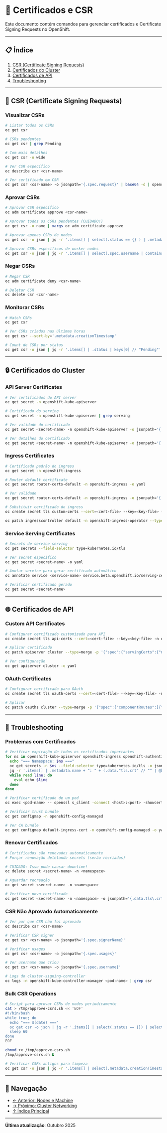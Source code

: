 # 🔐 Certificados e CSR

Este documento contém comandos para gerenciar certificados e Certificate Signing Requests no OpenShift.

---

## 📋 Índice

1. [CSR (Certificate Signing Requests)](#csr-certificate-signing-requests)
2. [Certificados do Cluster](#certificados-do-cluster)
3. [Certificados de API](#certificados-de-api)
4. [Troubleshooting](#troubleshooting)

---

## 📝 CSR (Certificate Signing Requests)

### Visualizar CSRs
```bash
# Listar todos os CSRs
oc get csr

# CSRs pendentes
oc get csr | grep Pending

# Com mais detalhes
oc get csr -o wide

# Ver CSR específico
oc describe csr <csr-name>

# Ver certificado em CSR
oc get csr <csr-name> -o jsonpath='{.spec.request}' | base64 -d | openssl req -text -noout
```

### Aprovar CSRs
```bash
# Aprovar CSR específico
oc adm certificate approve <csr-name>

# Aprovar todos os CSRs pendentes (CUIDADO!)
oc get csr -o name | xargs oc adm certificate approve

# Aprovar apenas CSRs de nodes
oc get csr -o json | jq -r '.items[] | select(.status == {} ) | .metadata.name' | xargs oc adm certificate approve

# Aprovar CSRs específicos de worker nodes
oc get csr -o json | jq -r '.items[] | select(.spec.username | contains("system:node:worker")) | select(.status == {}) | .metadata.name' | xargs oc adm certificate approve
```

### Negar CSRs
```bash
# Negar CSR
oc adm certificate deny <csr-name>

# Deletar CSR
oc delete csr <csr-name>
```

### Monitorar CSRs
```bash
# Watch CSRs
oc get csr

# Ver CSRs criados nas últimas horas
oc get csr --sort-by='.metadata.creationTimestamp'

# Count de CSRs por status
oc get csr -o json | jq -r '.items[] | .status | keys[0] // "Pending"' | sort | uniq -c
```

---

## 🔒 Certificados do Cluster

### API Server Certificates
```bash
# Ver certificados do API server
oc get secret -n openshift-kube-apiserver

# Certificado do serving
oc get secret -n openshift-kube-apiserver | grep serving

# Ver validade do certificado
oc get secret <secret-name> -n openshift-kube-apiserver -o jsonpath='{.data.tls\.crt}' | base64 -d | openssl x509 -enddate -noout

# Ver detalhes do certificado
oc get secret <secret-name> -n openshift-kube-apiserver -o jsonpath='{.data.tls\.crt}' | base64 -d | openssl x509 -text -noout
```

### Ingress Certificates
```bash
# Certificado padrão do ingress
oc get secret -n openshift-ingress

# Router default certificate
oc get secret router-certs-default -n openshift-ingress -o yaml

# Ver validade
oc get secret router-certs-default -n openshift-ingress -o jsonpath='{.data.tls\.crt}' | base64 -d | openssl x509 -enddate -noout

# Substituir certificado do ingress
oc create secret tls custom-certs --cert=<cert-file> --key=<key-file> -n openshift-ingress

oc patch ingresscontroller default -n openshift-ingress-operator --type=merge -p '{"spec":{"defaultCertificate":{"name":"custom-certs"}}}'
```

### Service Serving Certificates
```bash
# Secrets de service serving
oc get secrets --field-selector type=kubernetes.io/tls

# Ver secret específico
oc get secret <secret-name> -o yaml

# Anotar service para gerar certificado automático
oc annotate service <service-name> service.beta.openshift.io/serving-cert-secret-name=<secret-name>

# Verificar certificado gerado
oc get secret <secret-name>
```

---

## 🌐 Certificados de API

### Custom API Certificates
```bash
# Configurar certificado customizado para API
oc create secret tls api-certs --cert=<cert-file> --key=<key-file> -n openshift-config

# Aplicar certificado
oc patch apiserver cluster --type=merge -p '{"spec":{"servingCerts":{"namedCertificates":[{"names":["<api-hostname>"],"servingCertificate":{"name":"api-certs"}}]}}}'

# Ver configuração
oc get apiserver cluster -o yaml
```

### OAuth Certificates
```bash
# Configurar certificado para OAuth
oc create secret tls oauth-certs --cert=<cert-file> --key=<key-file> -n openshift-config

# Aplicar
oc patch oauths cluster --type=merge -p '{"spec":{"componentRoutes":[{"hostname":"<oauth-hostname>","name":"oauth-openshift","namespace":"openshift-authentication","servingCertKeyPairSecret":{"name":"oauth-certs"}}]}}'
```

---

## 🔧 Troubleshooting

### Problemas com Certificados
```bash
# Verificar expiração de todos os certificados importantes
for ns in openshift-kube-apiserver openshift-ingress openshift-authentication; do
  echo "=== Namespace: $ns ==="
  oc get secrets -n $ns --field-selector type=kubernetes.io/tls -o json | \
  jq -r '.items[] | .metadata.name + ": " + (.data."tls.crt" // "" | @base64d | "openssl x509 -enddate -noout" | @sh)' | \
  while read line; do
    eval echo $line
  done
done

# Verificar certificado de um pod
oc exec <pod-name> -- openssl s_client -connect <host>:<port> -showcerts

# Verificar trust bundle
oc get configmap -n openshift-config-managed

# Ver CA bundle
oc get configmap default-ingress-cert -n openshift-config-managed -o yaml
```

### Renovar Certificados
```bash
# Certificados são renovados automaticamente
# Forçar renovação deletando secrets (serão recriados)

# CUIDADO: Isso pode causar downtime!
oc delete secret <secret-name> -n <namespace>

# Aguardar recreação
oc get secret <secret-name> -n <namespace>

# Verificar novo certificado
oc get secret <secret-name> -n <namespace> -o jsonpath='{.data.tls\.crt}' | base64 -d | openssl x509 -enddate -noout
```

### CSR Não Aprovado Automaticamente
```bash
# Ver por que CSR não foi aprovado
oc describe csr <csr-name>

# Verificar CSR signer
oc get csr <csr-name> -o jsonpath='{.spec.signerName}'

# Verificar usages
oc get csr <csr-name> -o jsonpath='{.spec.usages}'

# Ver username que criou
oc get csr <csr-name> -o jsonpath='{.spec.username}'

# Logs do cluster-signing-controller
oc logs -n openshift-kube-controller-manager <pod-name> | grep csr
```

### Bulk CSR Operations
```bash
# Script para aprovar CSRs de nodes periodicamente
cat > /tmp/approve-csrs.sh << 'EOF'
#!/bin/bash
while true; do
  echo "=== $(date) ==="
  oc get csr -o json | jq -r '.items[] | select(.status == {}) | select(.spec.username | contains("system:node:")) | .metadata.name' | xargs --no-run-if-empty oc adm certificate approve
  sleep 60
done
EOF

chmod +x /tmp/approve-csrs.sh
/tmp/approve-csrs.sh &

# Verificar CSRs antigos para limpeza
oc get csr -o json | jq -r '.items[] | select(.metadata.creationTimestamp < "'$(date -d '7 days ago' -Ins --utc | sed 's/+00:00/Z/')'" ) | .metadata.name' | xargs oc delete csr
```

---

## 📖 Navegação

- [← Anterior: Nodes e Machine](18-nodes-machine.md)
- [→ Próximo: Cluster Networking](20-cluster-networking.md)
- [↑ Índice Principal](README.md)

---

**Última atualização**: Outubro 2025
